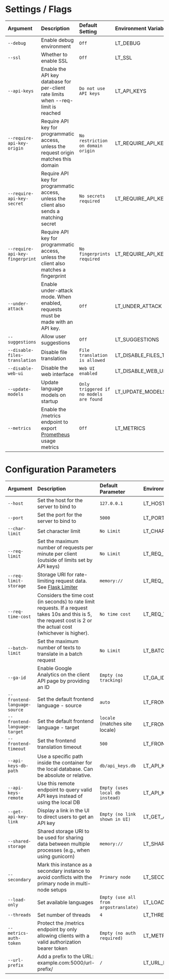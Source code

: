 # Settings / Flags

| Argument | Description | Default Setting | Environment Variable |
| :--- | :--- | :--- | :--- |
| `--debug` | Enable debug environment | `Off` | LT_DEBUG |
| `--ssl` | Whether to enable SSL | `Off` | LT_SSL |
| `--api-keys` | Enable the API key database for per-client rate limits when --req-limit is reached | `Do not use API keys` | LT_API_KEYS |
| `--require-api-key-origin` | Require API key for programmatic access, unless the request origin matches this domain | `No restriction on domain origin` | LT_REQUIRE_API_KEY_ORIGIN |
| `--require-api-key-secret` | Require API key for programmatic access, unless the client also sends a matching secret | `No secrets required` | LT_REQUIRE_API_KEY_SECRET |
| `--require-api-key-fingerprint` | Require API key for programmatic access, unless the client also matches a fingerprint | `No fingerprints required` | LT_REQUIRE_API_KEY_FINGERPRINT |
| `--under-attack` | Enable under-attack mode. When enabled, requests must be made with an API key. | `Off` | LT_UNDER_ATTACK |
| `--suggestions` | Allow user suggestions | `Off` | LT_SUGGESTIONS |
| `--disable-files-translation`| Disable file translation | `File translation is allowed` | LT_DISABLE_FILES_TRANSLATION |
| `--disable-web-ui` | Disable the web interface | `Web UI enabled` | LT_DISABLE_WEB_UI |
| `--update-models` | Update language models on startup | `Only triggered if no models are found` | LT_UPDATE_MODELS |
| `--metrics` | Enable the /metrics endpoint to export [Prometheus](https://prometheus.io/) usage metrics | `Off` | LT_METRICS |

# Configuration Parameters

| Argument | Description | Default Parameter | Environment Variable |
| :--- | :--- | :--- | :--- |
| `--host` | Set the host for the server to bind to | `127.0.0.1` | LT_HOST |
| `--port` | Set the port for the server to bind to | `5000` | LT_PORT |
| `--char-limit` | Set character limit | `No Limit` | LT_CHAR_LIMIT |
| `--req-limit` | Set the maximum number of requests per minute per client (outside of limits set by API keys) | `No Limit` | LT_REQ_LIMIT |
| `--req-limit-storage` | Storage URI for rate-limiting request data. See [Flask Limiter](https://flask-limiter.readthedocs.io/en/stable/configuration.html) | `memory://` | LT_REQ_LIMIT_STORAGE |
| `--req-time-cost` | Considers the time cost (in seconds) to rate limit requests. If a request takes 10s and this is 5, the request cost is 2 or the actual cost (whichever is higher). | `No time cost` | LT_REQ_TIME_COST |
| `--batch-limit` | Set the maximum number of texts to translate in a batch request | `No Limit` | LT_BATCH_LIMIT |
| `--ga-id` | Enable Google Analytics on the client API page by providing an ID | `Empty (no tracking)` | LT_GA_ID |
| `--frontend-language-source` | Set the default frontend language - source | `auto` | LT_FRONTEND_LANGUAGE_SOURCE |
| `--frontend-language-target` | Set the default frontend language - target | `locale` (matches site locale) | LT_FRONTEND_LANGUAGE_TARGET |
| `--frontend-timeout` | Set the frontend translation timeout | `500` | LT_FRONTEND_TIMEOUT |
| `--api-keys-db-path` | Use a specific path inside the container for the local database. Can be absolute or relative. | `db/api_keys.db` | LT_API_KEYS_DB_PATH |
| `--api-keys-remote` | Use this remote endpoint to query valid API keys instead of using the local DB | `Empty (uses local db instead)` | LT_API_KEYS_REMOTE |
| `--get-api-key-link` | Display a link in the UI to direct users to get an API key | `Empty (no link shown in UI)` | LT_GET_API_KEY_LINK |
| `--shared-storage` | Shared storage URI to be used for sharing data between multiple processes (e.g., when using gunicorn) | `memory://` | LT_SHARED_STORAGE |
| `--secondary` | Mark this instance as a secondary instance to avoid conflicts with the primary node in multi-node setups | `Primary node` | LT_SECONDARY |
| `--load-only` | Set available languages | `Empty (use all from argostranslate)` | LT_LOAD_ONLY |
| `--threads` | Set number of threads | `4` | LT_THREADS |
| `--metrics-auth-token` | Protect the /metrics endpoint by only allowing clients with a valid authorization bearer token | `Empty (no auth required)` | LT_METRICS_AUTH_TOKEN |
| `--url-prefix` | Add a prefix to the URL: example.com:5000/url-prefix/ | `/` | LT_URL_PREFIX |
